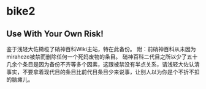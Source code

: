 # bike2
## Use With Your Own Risk!
鉴于浅轻大佐橄榄了硝神百科Wiki主站，特在此备份。
附：前硝神百科从未因为miraheze被禁而删除任何一个死妈废物的条目。
硝神百科二代目之所以少了五十几余个条目是因为备份不齐等多个因素，这跟被禁没有半点关系，请浅轻大佐认清事实，不要拿着现代目的条目比前代目条目少来说事，让别人以为你是个不折不扣的脑瘫儿。
